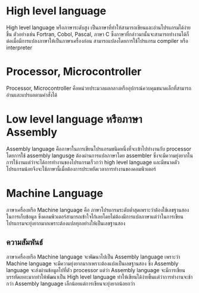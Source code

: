 # High level language
High level language หรือภาษาระดับสูง เป็นภาษาที่ทำให้สามารถเขียนและอ่านโปรแกรมได้ง่ายขึ้น ตัวอย่างเช่น Fortran, Cobol, Pascal, ภาษา C ซึ่งภาษาที่กล่าวมานั้นจะสามารถทำงานได้ก็ต่อเมื่อมีการแปลงภาษาให้เป็นภาษาเครื่องก่อน สามารถแปลงโดยการใช้โปรแกรม compiler หรือ interpreter
# Processor, Microcontroller
Processor, Microcontroller คือหน่วยประมวลผลกลางหรืออุปกรณ์ควบคุมขนาดเล็กที่สามารถอ่านและแปรผลตามคำสั่งได้
# Low level language หรือภาษา Assembly
Assembly language คือภาษาในการเขียนโปรแกรมชนิดหนึ่งที่จะเข้าไปทำงานกับ processor โดยการใช้ assembly langusge ต้องผ่านการแปลภาษาโดย assembler ซึ่งจะมีความยุ่งยากในการใช้งานแต่ว่าจะได้การทำงานของโปรแกรมเร็วกว่า high level language และมีขนาดตัวโปรแกรมน้อยจึงจะใช้ภาษานี้เมื่อต้องการประหยัดเวลาการทำงานของคอมพิวเตอร์
# Machine Language
ภาษาเครื่องหรือ Machine language คือ ภาษาโปรแกรมระดับต่ำสุดเพราะว่าต้องใช้เลขฐานสองในการเก็บข้อมูล ซึ่งคอมพิวเตอร์สามารถเข้าใจไก้เลยโดยไม่ต้องมีการแปลภาษาแต่ว่าในการเขียนโปรแกรมจะยุ่งยากมากเพราะต้องแปลทุกอย่างให้เป็นเลขฐานสอง
## ความสัมพันธ์
ภาษาเครื่องหรือ Machine language จะพัฒนาไปเป็น Assembly language เพราะว่า Machine language จะมีความยุ่งยากมากเพราะต้องแปลเป็นเลขฐานสอง ซึ่ง Assembly language จะส่งผ่านข้อมูลไปที่ตัว processor แต่ว่า Assembly language จะมีการเขียนบรรทัดเยอะมากทำให้พัฒนาเป็น High level language ทำให้เขียนได้ง่ายขึ้นแต่ว่าการทำงานจะช้ากว่า Assembly language เล็กน้อยแต่การเขียนจะยุ่งยากน้อยกว่า
